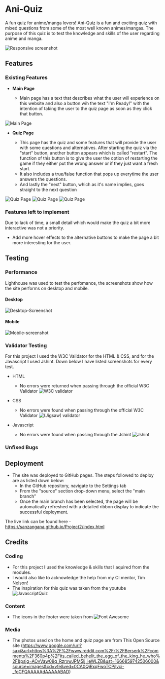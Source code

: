 # Ani-Quiz

A fun quiz for anime/manga lovers! Ani-Quiz is a fun and exciting quiz with mixed questions from some of the most well known animes/mangas.
The purpose of this quiz is to test the knowledge and skills of the user regarding anime and manga. 

![Responsive screenshot](/assets/documents/amiresp.png)

## Features 

### Existing Features

- __Main Page__

  - Main page has a text that describes what the user will experience on this website and also a button wih the text "I'm Ready!" with the intention of taking the user to the quiz page as soon as they click that button.

![Main Page](/assets/documents/main-page.png)

- __Quiz Page__

  - This page has the quiz and some features that will provide the user with some questions and alternatives. After starting the quiz via the "start" button, another button appears which is called "restart". The function of this button is to give the user the option of restarting the game if they either put the wrong answer or if they just want a fresh start.
  - It also includes a true/false function that pops up everytime the user answers the questions.
  - And lastly the "next" button, which as it's name implies, goes straight to the next question

![Quiz Page](/assets/documents/quiz-page.png)
![Quiz Page](/assets/documents/quiz-page2.png)
![Quiz Page](/assets/documents/quiz-page3.png)


### Features left to implement

Due to lack of time, a small detail which would make the quiz a bit more interactive was not a priority.

- Add more hover effects to the alternative buttons to make the page a bit more interesting for the user.

## Testing 

### Performance

Lighthouse was used to test the perfomance, the screenshots show how the site performs on desktop and mobile.

#### Desktop 

![Desktop-Screenshot](/assets/documents/LH-desktop.png)

#### Mobile

![Mobile-screenshot](/assets/documents/LH-mobile.png)


### Validator Testing 

For this project I used the W3C Validator for the HTML & CSS, and for the Javascript I used Jshint.
Down below I have listed screenshots for every test.

- HTML
  - No errors were returned when passing through the official W3C Validator ![W3C validator](/assets/documents/index-validator.png)

- CSS
  - No errors were found when passing through the official W3C Validator ![(Jigsaw) validator](/assets/documents/css-validator.png)

- Javascript
  - No errors were found when passing through the Jshint ![Jshint](/assets/documents/questions-js.png) 

### Unfixed Bugs



## Deployment

- The site was deployed to GitHub pages. The steps followed to deploy are as listed down below: 
  - In the GitHub repository, navigate to the Settings tab 
  - From the "source" section drop-down menu, select the "main branch"
  - Once the main branch has been selected, the page will be automatically refreshed with a detailed ribbon display to indicate the successful deployment. 

The live link can be found here - https://sanzangana.github.io/Project2/index.html


## Credits 

### Coding

- For this project I used the knowledge & skills that I aquired from the modules.
- I would also like to acknowledge the help from my CI mentor, Tim Nelson!
- The inspiration for this quiz was taken from the youtube ![JavascriptQuiz](https://www.youtube.com/watch?v=riDzcEQbX6k) 


### Content 

- The icons in the footer were taken from ![Font Awesome](https://fontawesome.com/)

### Media

- The photos used on the home and quiz page are from This Open Source site (https://www.google.com/url?sa=i&url=https%3A%2F%2Fwww.reddit.com%2Fr%2FBerserk%2Fcomments%2F360p4p%2Fits_called_behelit_the_egg_of_the_king_he_who%2F&psig=AOvVaw08q_RzrxwJPM5lj_ieWLZB&ust=1666859742506000&source=images&cd=vfe&ved=0CA0QjRxqFwoTCPjlvci-_foCFQAAAAAdAAAAABAD)



